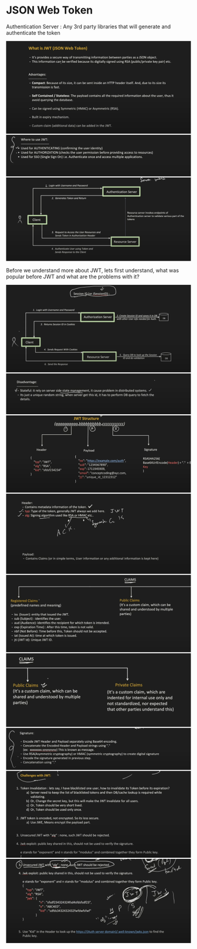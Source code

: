 # JSON Web Token

Authentication Server : Any 3rd party libraries that will generate and authenticate the token

![JWT1.jpeg](Images/JWT1.jpeg)
![JWT2.jpeg](Images/JWT2.jpeg)
![JWT3.jpeg](Images/JWT3.jpeg)

Before we understand more about JWT, lets first understand, what was popular before JWT and what are the problems with it?

![JWT5.jpeg](Images/JWT5.jpeg)
![JWT6.jpeg](Images/JWT6.jpeg)
![JWT7.jpeg](Images/JWT7.jpeg)
![JWT8.jpeg](Images/JWT8.jpeg)
![JWT9.jpeg](Images/JWT9.jpeg)
![JWT10.jpeg](Images/JWT10.jpeg)
![JWT11.jpeg](Images/JWT11.jpeg)
![JWT12.jpeg](Images/JWT12.jpeg)
![JWT13.jpeg](Images/JWT13.jpeg)

